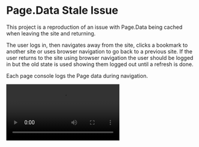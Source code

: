 # Page.Data Stale Issue

This project is a reproduction of an issue with Page.Data being cached when leaving the site and returning. 

The user logs in, then navigates away from the site, clicks a bookmark to another site or uses browser navigation to go back to a previous site. 
If the user returns to the site using browser navigation the user should be logged in but the old state is used showing them logged out until a refresh is done.

Each page console logs the Page data during navigation.

<video src="recording.mp4" controls></video>
